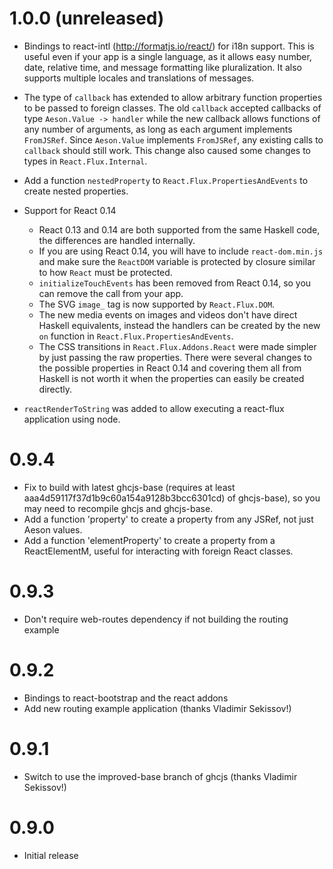 # 1.0.0 (unreleased)

* Bindings to react-intl (http://formatjs.io/react/) for i18n support.  This is useful even if your app is
  a single language, as it allows easy number, date, relative time, and message formatting like pluralization.
  It also supports multiple locales and translations of messages.

* The type of `callback` has extended to allow arbitrary function properties to be
  passed to foreign classes.  The old `callback` accepted callbacks of type `Aeson.Value -> handler`
  while the new callback allows functions of any number of arguments, as long as each argument implements
  `FromJSRef`.  Since `Aeson.Value` implements `FromJSRef`, any existing calls to `callback` should still work.
  This change also caused some changes to types in `React.Flux.Internal`.

* Add a function `nestedProperty` to `React.Flux.PropertiesAndEvents` to create nested properties.

* Support for React 0.14
    * React 0.13 and 0.14 are both supported from the same Haskell code, the differences are handled internally.
    * If you are using React 0.14, you will have to include `react-dom.min.js` and make sure the
      `ReactDOM` variable is protected by closure similar to how `React` must be protected.
    * `initializeTouchEvents` has been removed from React 0.14, so you can remove the call from your app.
    * The SVG `image_` tag is now supported by `React.Flux.DOM`.
    * The new media events on images and videos don't have direct Haskell equivalents, instead the handlers can be
      created by the new `on` function in `React.Flux.PropertiesAndEvents`.
    * The CSS transitions in `React.Flux.Addons.React` were made simpler by just passing the raw
      properties.  There were several changes to the possible properties in React 0.14 and covering them all
      from Haskell is not worth it when the properties can easily be created directly.

* `reactRenderToString` was added to allow executing a react-flux application using node.

# 0.9.4

* Fix to build with latest ghcjs-base (requires at least aaa4d59117f37d1b9c60a154a9128b3bcc6301cd)
  of ghcjs-base), so you may need to recompile ghcjs and ghcjs-base.
* Add a function 'property' to create a property from any JSRef, not just Aeson values.
* Add a function 'elementProperty' to create a property from a ReactElementM, useful for
  interacting with foreign React classes.

# 0.9.3

* Don't require web-routes dependency if not building the routing example

# 0.9.2

* Bindings to react-bootstrap and the react addons
* Add new routing example application (thanks Vladimir Sekissov!)

# 0.9.1

* Switch to use the improved-base branch of ghcjs (thanks Vladimir Sekissov!)

# 0.9.0

* Initial release
